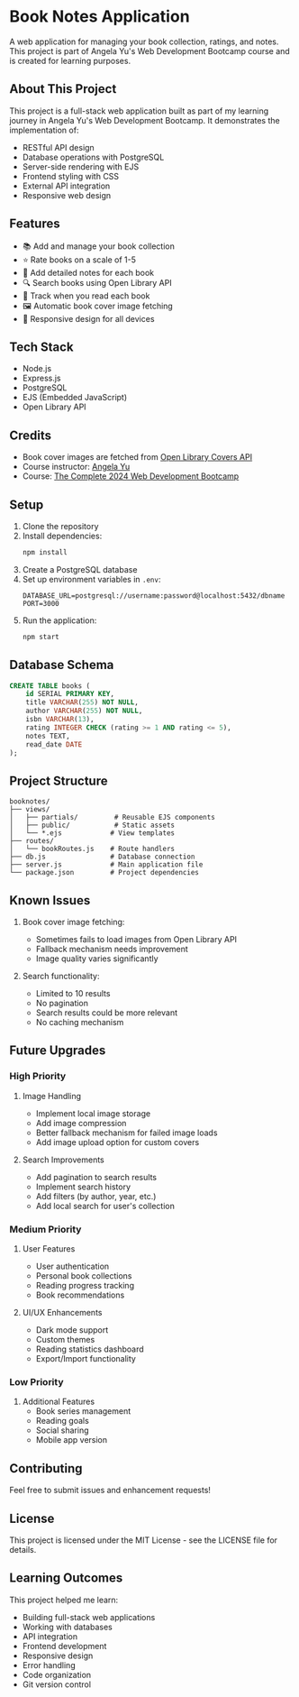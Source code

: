 # Book Notes Application

A web application for managing your book collection, ratings, and notes. This project is part of Angela Yu's Web Development Bootcamp course and is created for learning purposes.

## About This Project

This project is a full-stack web application built as part of my learning journey in Angela Yu's Web Development Bootcamp. It demonstrates the implementation of:

- RESTful API design
- Database operations with PostgreSQL
- Server-side rendering with EJS
- Frontend styling with CSS
- External API integration
- Responsive web design

## Features

- 📚 Add and manage your book collection
- ⭐ Rate books on a scale of 1-5
- 📝 Add detailed notes for each book
- 🔍 Search books using Open Library API
- 📅 Track when you read each book
- 🖼️ Automatic book cover image fetching
- 📱 Responsive design for all devices

## Tech Stack

- Node.js
- Express.js
- PostgreSQL
- EJS (Embedded JavaScript)
- Open Library API

## Credits

- Book cover images are fetched from [Open Library Covers API](https://openlibrary.org/dev/docs/api/covers)
- Course instructor: [Angela Yu](https://www.udemy.com/user/4b4368a3-b0c0-4159-a6f3-8be36ddc411a/)
- Course: [The Complete 2024 Web Development Bootcamp](https://www.udemy.com/course/the-complete-web-development-bootcamp/)

## Setup

1. Clone the repository
2. Install dependencies:
   ```bash
   npm install
   ```
3. Create a PostgreSQL database
4. Set up environment variables in `.env`:
   ```
   DATABASE_URL=postgresql://username:password@localhost:5432/dbname
   PORT=3000
   ```
5. Run the application:
   ```bash
   npm start
   ```

## Database Schema

```sql
CREATE TABLE books (
    id SERIAL PRIMARY KEY,
    title VARCHAR(255) NOT NULL,
    author VARCHAR(255) NOT NULL,
    isbn VARCHAR(13),
    rating INTEGER CHECK (rating >= 1 AND rating <= 5),
    notes TEXT,
    read_date DATE
);
```

## Project Structure

```
booknotes/
├── views/
│   ├── partials/         # Reusable EJS components
│   ├── public/           # Static assets
│   └── *.ejs            # View templates
├── routes/
│   └── bookRoutes.js    # Route handlers
├── db.js                # Database connection
├── server.js            # Main application file
└── package.json         # Project dependencies
```

## Known Issues

1. Book cover image fetching:

   - Sometimes fails to load images from Open Library API
   - Fallback mechanism needs improvement
   - Image quality varies significantly

2. Search functionality:
   - Limited to 10 results
   - No pagination
   - Search results could be more relevant
   - No caching mechanism

## Future Upgrades

### High Priority

1. Image Handling

   - Implement local image storage
   - Add image compression
   - Better fallback mechanism for failed image loads
   - Add image upload option for custom covers

2. Search Improvements
   - Add pagination to search results
   - Implement search history
   - Add filters (by author, year, etc.)
   - Add local search for user's collection

### Medium Priority

1. User Features

   - User authentication
   - Personal book collections
   - Reading progress tracking
   - Book recommendations

2. UI/UX Enhancements
   - Dark mode support
   - Custom themes
   - Reading statistics dashboard
   - Export/Import functionality

### Low Priority

1. Additional Features
   - Book series management
   - Reading goals
   - Social sharing
   - Mobile app version

## Contributing

Feel free to submit issues and enhancement requests!

## License

This project is licensed under the MIT License - see the LICENSE file for details.

## Learning Outcomes

This project helped me learn:

- Building full-stack web applications
- Working with databases
- API integration
- Frontend development
- Responsive design
- Error handling
- Code organization
- Git version control
